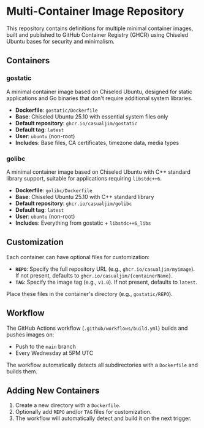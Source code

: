 # Multi-Container Image Repository

This repository contains definitions for multiple minimal container images, built and published to GitHub Container Registry (GHCR) using Chiseled Ubuntu bases for security and minimalism.

## Containers

### gostatic
A minimal container image based on Chiseled Ubuntu, designed for static applications and Go binaries that don't require additional system libraries.

- **Dockerfile**: `gostatic/Dockerfile`
- **Base**: Chiseled Ubuntu 25.10 with essential system files only
- **Default repository**: `ghcr.io/casualjim/gostatic`
- **Default tag**: `latest`
- **User**: `ubuntu` (non-root)
- **Includes**: Base files, CA certificates, timezone data, media types

### golibc
A minimal container image based on Chiseled Ubuntu with C++ standard library support, suitable for applications requiring `libstdc++6`.

- **Dockerfile**: `golibc/Dockerfile`
- **Base**: Chiseled Ubuntu 25.10 with C++ standard library
- **Default repository**: `ghcr.io/casualjim/golibc`
- **Default tag**: `latest`
- **User**: `ubuntu` (non-root)
- **Includes**: Everything from gostatic + `libstdc++6_libs`

## Customization

Each container can have optional files for customization:

- **`REPO`**: Specify the full repository URL (e.g., `ghcr.io/casualjim/myimage`). If not present, defaults to `ghcr.io/casualjim/{containerName}`.
- **`TAG`**: Specify the image tag (e.g., `v1.0`). If not present, defaults to `latest`.

Place these files in the container's directory (e.g., `gostatic/REPO`).

## Workflow

The GitHub Actions workflow (`.github/workflows/build.yml`) builds and pushes images on:
- Push to the `main` branch
- Every Wednesday at 5PM UTC

The workflow automatically detects all subdirectories with a `Dockerfile` and builds them.

## Adding New Containers

1. Create a new directory with a `Dockerfile`.
2. Optionally add `REPO` and/or `TAG` files for customization.
3. The workflow will automatically detect and build it on the next trigger.
